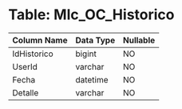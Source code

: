 # Table: Mlc_OC_Historico

| Column Name | Data Type | Nullable |
|-------------|-----------|----------|
| IdHistorico | bigint | NO |
| UserId | varchar | NO |
| Fecha | datetime | NO |
| Detalle | varchar | NO |
